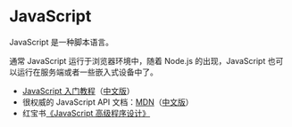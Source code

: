 # JavaScript

JavaScript 是一种脚本语言。

通常 JavaScript 运行于浏览器环境中，随着 Node.js 的出现，JavaScript 也可以运行在服务端或者一些嵌入式设备中了。

- [JavaScript 入门教程](http://www.w3schools.com/js/)（[中文版](http://www.w3school.com.cn/js/index.asp)）
- 很权威的 JavaScript API 文档：[MDN](https://developer.mozilla.org/en-US/docs/Web/JavaScript)（[中文版](https://developer.mozilla.org/zh-CN/docs/Web/JavaScript)）
- 红宝书[《JavaScript 高级程序设计》](https://book.douban.com/subject/10546125/)
